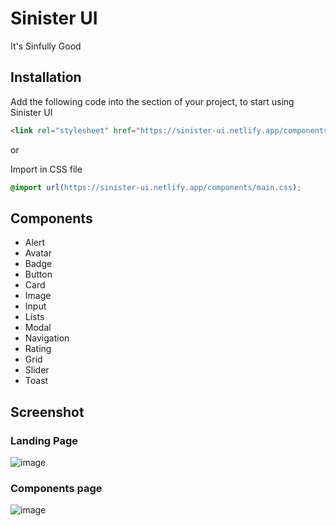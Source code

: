 # Sinister UI 
It's Sinfully Good

## Installation 
Add the following code into the <head> section of your project, to start using Sinister UI 

```html
<link rel="stylesheet" href="https://sinister-ui.netlify.app/components/main.css" />
```
or

Import in CSS file 
```css
@import url(https://sinister-ui.netlify.app/components/main.css);
```

## Components
- Alert
- Avatar
- Badge
- Button
- Card
- Image
- Input
- Lists
- Modal
- Navigation
- Rating
- Grid
- Slider
- Toast 
## Screenshot 
### Landing Page

![image](https://user-images.githubusercontent.com/69811810/154858801-aec5ff38-ea68-42e9-a313-cfae0a8c8f84.png)


### Components page
![image](https://user-images.githubusercontent.com/69811810/154858755-b2b8be68-cf4a-4e31-ac29-8df1199f7f6f.png)
